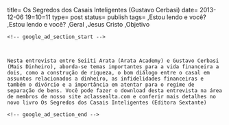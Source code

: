 
title= Os Segredos dos Casais Inteligentes (Gustavo Cerbasi)
date= 2013-12-06 19=10=11
type= post
status= publish
tags=
,Estou lendo e você?
,Estou lendo e você?
,Geral
,Jesus Cristo
,Objetivo
~~~~~~
<!-- google_ad_section_start -->



Nesta entrevista entre Seiiti Arata (Arata Academy) e Gustavo Cerbasi (Mais Dinheiro), aborda-se temas importantes para a vida financeira a dois, como a construção de riqueza, o bom diálogo entre o casal em assuntos relacionados a dinheiro, as infidelidades financeiras e também o divórcio e a importância em atentar para o regime de separação de bens. Você pode fazer o download desta entrevista na área de membros de nosso site aclassealta.com e conferir mais detalhes no novo livro Os Segredos dos Casais Inteligentes (Editora Sextante)

<!-- google_ad_section_end -->